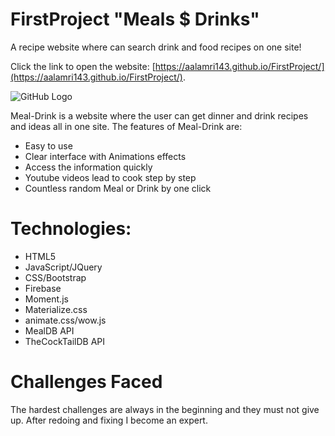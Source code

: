 # FirstProject "Meals $ Drinks"

A recipe website where can search drink and food recipes on one site!

 Click the link to open the website: [https://aalamri143.github.io/FirstProject/](https://aalamri143.github.io/FirstProject/).
 
![GitHub Logo](assets/images/p1.png)

Meal-Drink is a website where the user can get dinner and drink recipes and ideas all in one site. The features of Meal-Drink are:

* Easy to use
* Clear interface with Animations effects
* Access the information quickly
* Youtube videos lead to cook step by step
* Countless random Meal or Drink by one click


# Technologies:
 * HTML5
 * JavaScript/JQuery
 * CSS/Bootstrap
 * Firebase
 * Moment.js
 * Materialize.css
 * animate.css/wow.js
 * MealDB API
 * TheCockTailDB API

# Challenges Faced
The hardest challenges are always in the beginning and they must not give up. After redoing and fixing I become an expert.
